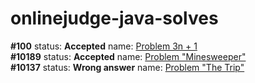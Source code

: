 # onlinejudge-java-solves

<b>#100</b> status: <b>Accepted</b>  name: <a href="https://uva.onlinejudge.org/index.php?option=com_onlinejudge&Itemid=8&page=show_problem&problem=36">Problem 3n + 1</a>
<br>
<b>#10189</b> status: <b>Accepted</b>  name: <a href="https://uva.onlinejudge.org/index.php?option=com_onlinejudge&Itemid=8&page=show_problem&problem=1130">Problem "Minesweeper"</a>
<br>
<b>#10137</b> status: <b>Wrong answer</b>  name: <a href="https://uva.onlinejudge.org/index.php?option=com_onlinejudge&Itemid=8&page=show_problem&problem=1078">Problem "The Trip"</a>
